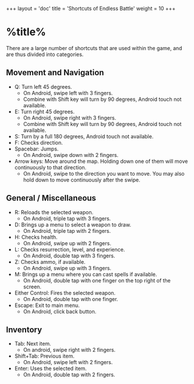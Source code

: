 +++
layout = 'doc'
title = 'Shortcuts of Endless Battle'
weight = 10
+++
# %title%
There are a large number of shortcuts that are used within the game, and are thus divided into categories.

## Movement and Navigation
- Q: Turn left 45 degrees.
	- On Android, swipe left with 3 fingers.
	- Combine with Shift key will turn by 90 degrees, Android touch not available.
- E: Turn right 45 degrees.
	- On Android, swipe right with 3 fingers.
	- Combine with Shift key will turn by 90 degrees, Android touch not available.
- S: Turn by a full 180 degrees, Android touch not available.
- F: Checks direction.
- Spacebar: Jumps.
	- On Android, swipe down with 2 fingers.
- Arrow keys: Move around the map. Holding down one of them will move continuously to that direction.
	- On Android, swipe to the direction you want to move. You may also hold down to move continuously after the swipe.

## General / Miscellaneous
- R: Reloads the selected weapon.
	- On Android, triple tap with 3 fingers.
- D: Brings up a menu to select a weapon to draw.
	- On Android, triple tap with 2 fingers.
- H: Checks health.
	- On Android, swipe up with 2 fingers.
- L: Checks resurrection, level, and experience.
	- On Android, double tap with 3 fingers.
- Z: Checks ammo, if available.
	- On Android, swipe up with 3 fingers.
- M: Brings up a menu where you can cast spells if available.
	- On Android, double tap with one finger on the top right of the screen.
- Either Control: Fires the selected weapon.
	- On Android, double tap with one finger.
- Escape: Exit to main menu.
	- On Android, click back button.

## Inventory
- Tab: Next item.
	- On android, swipe right with 2 fingers.
- Shift+Tab: Previous item.
	- On Android, swipe left with 2 fingers.
- Enter: Uses the selected item.
	- On Android, double tap with 2 fingers.